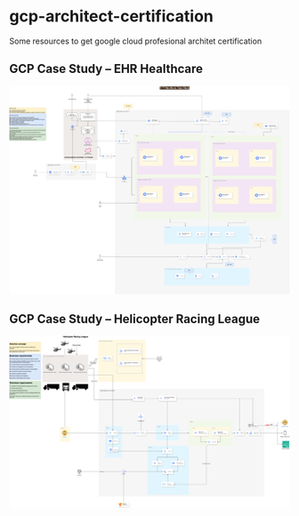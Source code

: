 # gcp-architect-certification
Some resources to get google cloud profesional architet certification

## GCP Case Study – EHR Healthcare
![EHR Healthcare](EHRHealthcareCaseStudy.drawio.png "GCP Case Study – EHR Healthcare")

## GCP Case Study – Helicopter Racing League
![Helicopter Racing League](HRLHelicopterCaseStudy.drawio.png "GCP Case Study – Helicopter Racing League")
